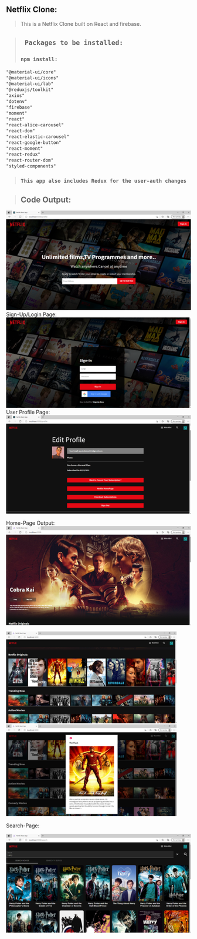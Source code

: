 ## Netflix Clone:
>This is a Netflix Clone built on React and firebase.

>## ` Packages to be installed:`
> ### `npm install:`
    "@material-ui/core"
    "@material-ui/icons"
    "@material-ui/lab"
    "@reduxjs/toolkit"
    "axios"
    "dotenv"
    "firebase"
    "moment"
    "react"
    "react-alice-carousel"
    "react-dom"
    "react-elastic-carousel"
    "react-google-button"
    "react-moment"
    "react-redux"
    "react-router-dom"
    "styled-components"

> ### `This app also includes Redux for the user-auth changes`

> ## Code Output:

<img src="./netflix-clone/git-images/netflix-1.png" >
Sign-Up/Login Page:
<img src="./netflix-clone/git-images/netflix-signup.png" >
User Profile Page:
<img src="./netflix-clone/git-images/netflix-profile.png" >

Home-Page Output:
<img src="./netflix-clone/git-images/netflix-home-1.png" >

<img src="./netflix-clone/git-images/netflix-home-2.png" height="250px" >

<img src="./netflix-clone/git-images/netflix-home-3.png" height="250px">

Search-Page:

<img src="./netflix-clone/git-images/netflix-search.png" >